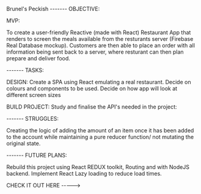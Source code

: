 Brunel's Peckish
------- OBJECTIVE:

MVP:

To create a user-friendly Reactive (made with React) Restaurant App that renders to screen the meals available from the resturants server (Firebase Real Database mockup). Customers are then able to place an order with all information being sent back to a server, where resturant can then plan prepare and deliver food.

------- TASKS:

DESIGN: Create a SPA using React emulating a real restaurant. Decide on colours and components to be used. Decide on how app will look at different screen sizes

BUILD PROJECT: Study and finalise the API's needed in the project:

------- STRUGGLES:

Creating the logic of adding the amount of an item once it has been added to the account while maintaining a pure reducer function/ not mutating the original state.

------- FUTURE PLANS:

Rebuild this project using React REDUX toolkit, Routing and with NodeJS backend. Implement React Lazy loading to reduce load times.

CHECK IT OUT HERE ----->
